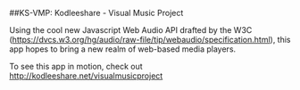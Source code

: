##KS-VMP: Kodleeshare - Visual Music Project

Using the cool new Javascript Web Audio API drafted by the W3C (https://dvcs.w3.org/hg/audio/raw-file/tip/webaudio/specification.html), this app hopes to bring a new realm of web-based media players.

To see this app in motion, check out http://kodleeshare.net/visualmusicproject
